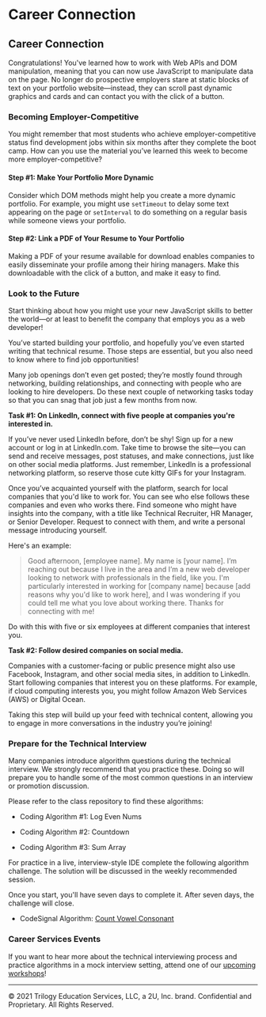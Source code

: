 # Career Connection

## Career Connection

Congratulations! You've learned how to work with Web APIs and DOM manipulation, meaning that you can now use JavaScript to manipulate data on the page. No longer do prospective employers stare at static blocks of text on your portfolio website&mdash;instead, they can scroll past dynamic graphics and cards and can contact you with the click of a button.

### Becoming Employer-Competitive

You might remember that most students who achieve employer-competitive status find development jobs within six months after they complete the boot camp. How can you use the material you’ve learned this week to become more employer-competitive?

#### Step #1: Make Your Portfolio More Dynamic

Consider which DOM methods might help you create a more dynamic portfolio. For example, you might use `setTimeout` to delay some text appearing on the page or `setInterval` to do something on a regular basis while someone views your portfolio.

#### Step #2: Link a PDF of Your Resume to Your Portfolio

Making a PDF of your resume available for download enables companies to easily disseminate your profile among their hiring managers. Make this downloadable with the click of a button, and make it easy to find.

### Look to the Future

Start thinking about how you might use your new JavaScript skills to better the world&mdash;or at least to benefit the company that employs you as a web developer! 

You’ve started building your portfolio, and hopefully you’ve even started writing that technical resume. Those steps are essential, but you also need to know where to find job opportunities!

Many job openings don’t even get posted; they’re mostly found through networking, building relationships, and connecting with people who are looking to hire developers. Do these next couple of networking tasks today so that you can snag that job just a few months from now.

**Task #1: On LinkedIn, connect with five people at companies you're interested in.**

If you’ve never used LinkedIn before, don’t be shy! Sign up for a new account or log in at LinkedIn.com. Take time to browse the site&mdash;you can send and receive messages, post statuses, and make connections, just like on other social media platforms. Just remember, LinkedIn is a professional networking platform, so reserve those cute kitty GIFs for your Instagram.

Once you’ve acquainted yourself with the platform, search for local companies that you'd like to work for. You can see who else follows these companies and even who works there. Find someone who might have insights into the company, with a title like Technical Recruiter, HR Manager, or Senior Developer. Request to connect with them, and write a personal message introducing yourself. 

Here's an example:

> Good afternoon, [employee name]. My name is [your name]. I’m reaching out because I live in the area and I’m a new web developer looking to network with professionals in the field, like you. I'm particularly interested in working for [company name] because [add reasons why you'd like to work here], and I was wondering if you could tell me what you love about working there. Thanks for connecting with me!

Do with this with five or six employees at different companies that interest you.

**Task #2: Follow desired companies on social media.**

Companies with a customer-facing or public presence might also use Facebook, Instagram, and other social media sites, in addition to LinkedIn. Start following companies that interest you on these platforms. For example, if cloud computing interests you, you might follow Amazon Web Services (AWS) or Digital Ocean.

Taking this step will build up your feed with technical content, allowing you to engage in more conversations in the industry you’re joining!

### Prepare for the Technical Interview

Many companies introduce algorithm questions during the technical interview. We strongly recommend that you practice these. Doing so will prepare you to handle some of the most common questions in an interview or promotion discussion. 

Please refer to the class repository to find these algorithms:

-   Coding Algorithm #1: Log Even Nums

-   Coding Algorithm #2: Countdown

-   Coding Algorithm #3: Sum Array

For practice in a live, interview-style IDE complete the following algorithm challenge. The solution will be discussed in the weekly recommended session.

Once you start, you'll have seven days to complete it. After seven days, the challenge will close.

- CodeSignal Algorithm: [Count Vowel Consonant](https://app.codesignal.com/public-test/YvSg9mctHApfLBuMH/qBHxbHRS4Yghf8)

### Career Services Events 

If you want to hear more about the technical interviewing process and practice algorithms in a mock interview setting, attend one of our [upcoming workshops](https://careerservicesonlineevents.splashthat.com/)!

---

© 2021 Trilogy Education Services, LLC, a 2U, Inc. brand. Confidential and Proprietary. All Rights Reserved.